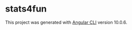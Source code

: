 # stats4fun

This project was generated with [Angular CLI](https://github.com/angular/angular-cli) version 10.0.6.
